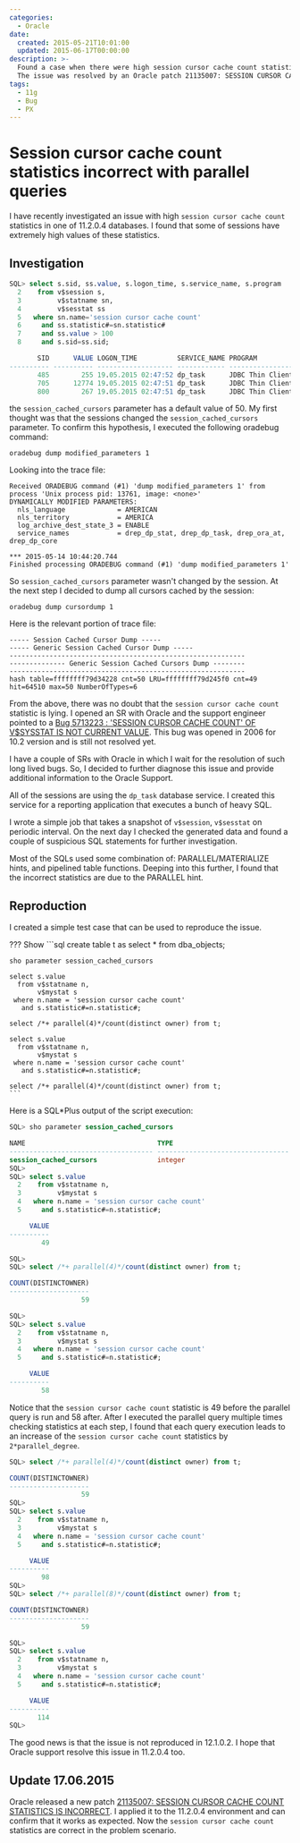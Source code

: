 ```yaml
---
categories:
  - Oracle
date:
  created: 2015-05-21T10:01:00
  updated: 2015-06-17T00:00:00
description: >-
  Found a case when there were high session cursor cache count statistics for parallel queries.
  The issue was resolved by an Oracle patch 21135007: SESSION CURSOR CACHE COUNT STATISTICS IS INCORRECT
tags:
  - 11g
  - Bug
  - PX
---
```


# Session cursor cache count statistics incorrect with parallel queries

I have recently investigated an issue with high `session cursor cache count` statistics in one of 11.2.0.4 databases.
I found that some of sessions have extremely high values of these statistics.

<!-- more -->

## Investigation

```sql hl_lines="12 13 14"
SQL> select s.sid, ss.value, s.logon_time, s.service_name, s.program
  2    from v$session s,
  3         v$statname sn,
  4         v$sesstat ss
  5   where sn.name='session cursor cache count'
  6     and ss.statistic#=sn.statistic#
  7     and ss.value > 100
  8     and s.sid=ss.sid;

       SID      VALUE LOGON_TIME          SERVICE_NAME PROGRAM
---------- ---------- ------------------- ------------ ----------------
       485        255 19.05.2015 02:47:52 dp_task      JDBC Thin Client
       705      12774 19.05.2015 02:47:51 dp_task      JDBC Thin Client
       800        267 19.05.2015 02:47:51 dp_task      JDBC Thin Client
```

the `session_cached_cursors` parameter has a default value of 50.
My first thought was that the sessions changed the `session_cached_cursors` parameter.
To confirm this hypothesis, I executed the following oradebug command:

```
oradebug dump modified_parameters 1
```

Looking into the trace file:

```
Received ORADEBUG command (#1) 'dump modified_parameters 1' from process 'Unix process pid: 13761, image: <none>'
DYNAMICALLY MODIFIED PARAMETERS:
  nls_language             = AMERICAN
  nls_territory            = AMERICA
  log_archive_dest_state_3 = ENABLE
  service_names            = drep_dp_stat, drep_dp_task, drep_ora_at, drep_dp_core

*** 2015-05-14 10:44:20.744
Finished processing ORADEBUG command (#1) 'dump modified_parameters 1'
```

So `session_cached_cursors` parameter wasn't changed by the session.
At the next step I decided to dump all cursors cached by the session:

```
oradebug dump cursordump 1
```

Here is the relevant portion of trace file:

``` hl_lines="6"
----- Session Cached Cursor Dump -----
----- Generic Session Cached Cursor Dump -----
-----------------------------------------------------------
-------------- Generic Session Cached Cursors Dump --------
-----------------------------------------------------------
hash table=ffffffff79d34228 cnt=50 LRU=ffffffff79d245f0 cnt=49 hit=64510 max=50 NumberOfTypes=6
```

From the above, there was no doubt that the `session cursor cache count` statistic is lying.
I opened an SR with Oracle and the support engineer pointed to a [Bug 5713223 : 'SESSION CURSOR CACHE COUNT' OF V$SYSSTAT IS NOT CURRENT VALUE](https://support.oracle.com/rs?type=bug&id=5713223).
This bug was opened in 2006 for 10.2 version and is still not resolved yet.

I have a couple of SRs with Oracle in which I wait for the resolution of such long lived bugs.
So, I decided to further diagnose this issue and provide additional information to the Oracle Support.

All of the sessions are using the `dp_task` database service.
I created this service for a reporting application that executes a bunch of heavy SQL.

I wrote a simple job that takes a snapshot of `v$session`, `v$sesstat` on periodic interval.
On the next day I checked the generated data and found a couple of suspicious SQL statements for further investigation.

Most of the SQLs used some combination of: PARALLEL/MATERIALIZE hints, and pipelined table functions.
Deeping into this further, I found that the incorrect statistics are due to the PARALLEL hint.

## Reproduction

I created a simple test case that can be used to reproduce the issue.

??? Show
    ```sql
    create table t as select * from dba_objects;

    sho parameter session_cached_cursors

    select s.value
      from v$statname n,
           v$mystat s
     where n.name = 'session cursor cache count'
       and s.statistic#=n.statistic#;

    select /*+ parallel(4)*/count(distinct owner) from t;

    select s.value
      from v$statname n,
           v$mystat s
     where n.name = 'session cursor cache count'
       and s.statistic#=n.statistic#;

    select /*+ parallel(4)*/count(distinct owner) from t;
    ```

Here is a SQL*Plus output of the script execution:

```sql hl_lines="5 15 33"
SQL> sho parameter session_cached_cursors

NAME                                 TYPE                              VALUE
------------------------------------ --------------------------------- ------------------------------
session_cached_cursors               integer                           50
SQL>
SQL> select s.value
  2    from v$statname n,
  3         v$mystat s
  4   where n.name = 'session cursor cache count'
  5     and s.statistic#=n.statistic#;

     VALUE
----------
        49

SQL>
SQL> select /*+ parallel(4)*/count(distinct owner) from t;

COUNT(DISTINCTOWNER)
--------------------
                  59

SQL>
SQL> select s.value
  2    from v$statname n,
  3         v$mystat s
  4   where n.name = 'session cursor cache count'
  5     and s.statistic#=n.statistic#;

     VALUE
----------
        58
```

Notice that the `session cursor cache count` statistic is 49 before the parallel query is run and 58 after.
After I executed the parallel query multiple times checking statistics at each step, I found that each query execution leads to an increase of the `session cursor cache count` statistics by `2*parallel_degree`.

```sql hl_lines="1 15 17 32"
SQL> select /*+ parallel(4)*/count(distinct owner) from t;

COUNT(DISTINCTOWNER)
--------------------
                  59
SQL>
SQL> select s.value
  2    from v$statname n,
  3         v$mystat s
  4   where n.name = 'session cursor cache count'
  5     and s.statistic#=n.statistic#;

     VALUE
----------
        98
SQL>
SQL> select /*+ parallel(8)*/count(distinct owner) from t;

COUNT(DISTINCTOWNER)
--------------------
                  59

SQL>
SQL> select s.value
  2    from v$statname n,
  3         v$mystat s
  4   where n.name = 'session cursor cache count'
  5     and s.statistic#=n.statistic#;

     VALUE
----------
       114
SQL>
```

The good news is that the issue is not reproduced in 12.1.0.2.
I hope that Oracle support resolve this issue in 11.2.0.4 too.

## Update 17.06.2015

Oracle released a new patch [21135007: SESSION CURSOR CACHE COUNT STATISTICS IS INCORRECT](https://updates.oracle.com/ARULink/PatchSearch/process_form?bug=21135007).
I applied it to the 11.2.0.4 environment and can confirm that it works as expected.
Now the `session cursor cache count` statistics are correct in the problem scenario.

